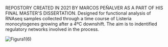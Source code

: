 REPOSTORY CREATED IN 2021 BY MARCOS PEÑALVER AS A PART OF HIS FINAL MASTER'S DISSERTATION.
Designed for functional analysis of RNAseq samples collected through a time course of Listeria monocytogenes growing after a 4ºC downshift. The aim is to indentified
regulatory networks involved in the process.


![Figura1(6)](https://user-images.githubusercontent.com/56923994/119268053-6e7b0300-bbf1-11eb-9676-0731baef2689.jpg)
